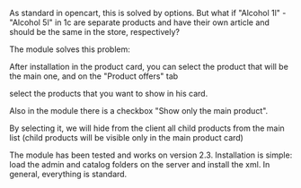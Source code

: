 As standard in opencart, this is solved by options. But what if "Alcohol 1l" - "Alcohol 5l" in 1c are separate products and have their own article and should be the same in the store, respectively?

The module solves this problem:

After installation in the product card, you can select the product that will be the main one, and on the "Product offers" tab

select the products that you want to show in his card.

Also in the module there is a checkbox "Show only the main product".

By selecting it, we will hide from the client all child products from the main list (child products will be visible only in the main product card)

The module has been tested and works on version 2.3. Installation is simple: load the admin and catalog folders on the server and install the xml. In general, everything is standard. 
